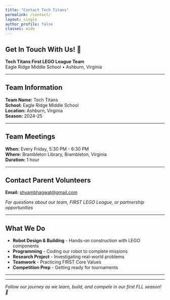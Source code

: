 ```yaml
---
title: "Contact Tech Titans"
permalink: /contact/
layout: single
author_profile: false
classes: wide
---
```


## Get In Touch With Us! 📧

**Tech Titans First LEGO League Team**  
Eagle Ridge Middle School • Ashburn, Virginia

---

## Team Information

**Team Name:** Tech Titans  
**School:** Eagle Ridge Middle School  
**Location:** Ashburn, Virginia  
**Season:** 2024-25

---

## Team Meetings

**When:** Every Friday, 5:30 PM - 6:30 PM  
**Where:** Brambleton Library, Brambleton, Virginia  
**Duration:** 1 hour

---

## Contact Parent Volunteers

**Email:** [shyambhagwat@gmail.com](mailto:shyambhagwat@gmail.com)

*For questions about our team, FIRST LEGO League, or partnership opportunities*

---

## What We Do

- **Robot Design & Building** - Hands-on construction with LEGO components
- **Programming** - Coding our robot to complete missions  
- **Research Project** - Investigating real-world problems
- **Teamwork** - Practicing FIRST Core Values
- **Competition Prep** - Getting ready for tournaments

---


---

*Follow our journey as we learn, build, and compete in our first FLL season! 🤖*